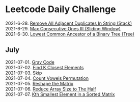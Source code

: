 # Leetcode Daily Challenge
2021-6-28. [Remove All Adjacent Duplicates In String (Stack) ](./code/2020-6-28.md)<br/>
2021-6-29. [Max Consecutive Ones III (Sliding Window) ](./code/2020-6-29.md)<br/>
2021-6-30. [Lowest Common Ancestor of a Binary Tree (Tree) ](./code/2021-6-30.md)<br/>

## July
2021-07-01. [Gray Code ](./code/2021-07-01.md)<br/>
2021-07-02. [Find K Closest Elements ](./code/2021-07-02.md)<br/>
2021-07-03. Skip<br/>
2021-07-04. [Count Vowels Permutation ](./code/2021-07-04.md)<br/>
2021-07-05. [Reshape the Matrix ](./code/2021-07-05.md)<br/>
2021-07-06. [Reduce Array Size to The Half ](./code/2021-07-06.md)<br/>
2021-07-07. [Kth Smallest Element in a Sorted Matrix](./code/2021-07-07.md)<br/>
